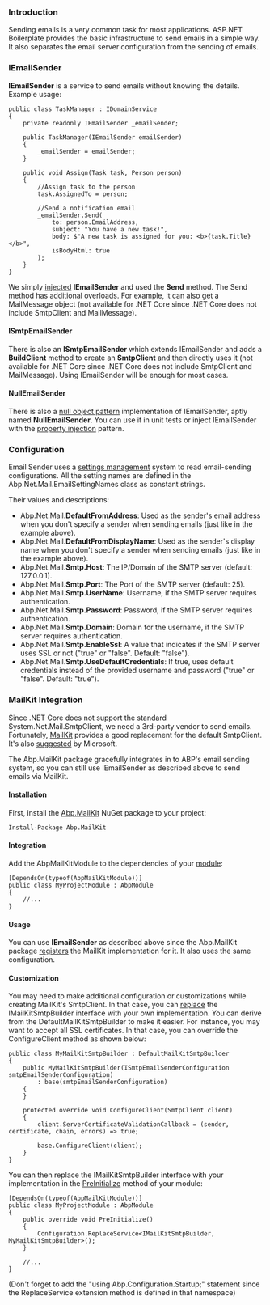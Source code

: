 ### Introduction

Sending emails is a very common task for most applications.
ASP.NET Boilerplate provides the basic infrastructure to send
emails in a simple way. It also separates the email server configuration from the sending 
of emails.

### IEmailSender

**IEmailSender** is a service to send emails without knowing the details. Example usage:

    public class TaskManager : IDomainService
    {
        private readonly IEmailSender _emailSender;

        public TaskManager(IEmailSender emailSender)
        {
            _emailSender = emailSender;
        }

        public void Assign(Task task, Person person)
        {
            //Assign task to the person
            task.AssignedTo = person;

            //Send a notification email
            _emailSender.Send(
                to: person.EmailAddress,
                subject: "You have a new task!",
                body: $"A new task is assigned for you: <b>{task.Title}</b>",
                isBodyHtml: true
            );
        }
    }

We simply [injected](Dependency-Injection.md) **IEmailSender** and
used the **Send** method. The Send method has additional overloads. For example, it
can also get a MailMessage object (not available for .NET Core since .NET Core
does not include SmtpClient and MailMessage).

#### ISmtpEmailSender

There is also an **ISmtpEmailSender** which extends IEmailSender and adds a
**BuildClient** method to create an **SmtpClient** and then directly uses it
(not available for .NET Core since .NET Core does not include SmtpClient
and MailMessage). Using IEmailSender will be enough for most cases.

#### NullEmailSender

There is also a [null object
pattern](https://en.wikipedia.org/wiki/Null_Object_pattern)
implementation of IEmailSender, aptly named **NullEmailSender**. You can use it in
unit tests or inject IEmailSender with the [property
injection](Dependency-Injection.md) pattern.

### Configuration

Email Sender uses a [settings management](Setting-Management.md) system
to read email-sending configurations. All the setting names are defined in the
Abp.Net.Mail.EmailSettingNames class as constant strings. 

Their values and descriptions:

-   Abp.Net.Mail.**DefaultFromAddress**: Used as the sender's email address
    when you don't specify a sender when sending emails (just like in the
    example above).
-   Abp.Net.Mail.**DefaultFromDisplayName**: Used as the sender's display name
    when you don't specify a sender when sending emails (just like in the
    example above).
-   Abp.Net.Mail.**Smtp.Host**: The IP/Domain of the SMTP server (default:
    127.0.0.1).
-   Abp.Net.Mail.**Smtp.Port**: The Port of the SMTP server (default: 25).
-   Abp.Net.Mail.**Smtp.UserName**: Username, if the SMTP server requires
    authentication.
-   Abp.Net.Mail.**Smtp.Password**: Password, if the SMTP server requires
    authentication.
-   Abp.Net.Mail.**Smtp.Domain**: Domain for the username, if the SMTP
    server requires authentication.
-   Abp.Net.Mail.**Smtp.EnableSsl**: A value that indicates if the SMTP server
    uses SSL or not ("true" or "false". Default: "false").
-   Abp.Net.Mail.**Smtp.UseDefaultCredentials**: If true, uses default
    credentials instead of the provided username and password ("true" or
    "false". Default: "true").

### MailKit Integration

Since .NET Core does not support the standard System.Net.Mail.SmtpClient, 
we need a 3rd-party vendor to send emails. Fortunately,
[MailKit](https://github.com/jstedfast/MailKit) provides a good
replacement for the default SmtpClient. It's also
[suggested](https://www.infoq.com/news/2017/04/MailKit-MimeKit-Official)
by Microsoft.

The Abp.MailKit package gracefully integrates in to ABP's email sending system, so you 
can still use IEmailSender as described above to send emails via MailKit.

#### Installation

First, install the [Abp.MailKit](https://www.nuget.org/packages/Abp.MailKit)
NuGet package to your project:

    Install-Package Abp.MailKit

#### Integration

Add the AbpMailKitModule to the dependencies of your
[module](Module-System.md):

    [DependsOn(typeof(AbpMailKitModule))]
    public class MyProjectModule : AbpModule
    {
        //...
    }

#### Usage

You can use **IEmailSender** as described above since the Abp.MailKit
package [registers](Dependency-Injection.md) the MailKit implementation
for it. It also uses the same configuration.

#### Customization

You may need to make additional configuration or customizations while
creating MailKit's SmtpClient. In that case, you can
[replace](Startup-Configuration.md) the IMailKitSmtpBuilder interface with
your own implementation. You can derive from the DefaultMailKitSmtpBuilder
to make it easier. For instance, you may want to accept all SSL
certificates. In that case, you can override the ConfigureClient method as
shown below:

    public class MyMailKitSmtpBuilder : DefaultMailKitSmtpBuilder
    {
        public MyMailKitSmtpBuilder(ISmtpEmailSenderConfiguration smtpEmailSenderConfiguration) 
            : base(smtpEmailSenderConfiguration)
        {
        }

        protected override void ConfigureClient(SmtpClient client)
        {
            client.ServerCertificateValidationCallback = (sender, certificate, chain, errors) => true;

            base.ConfigureClient(client);
        }
    }

You can then replace the IMailKitSmtpBuilder interface with your
implementation in the [PreInitialize](Module-System.md) method of your
module:

    [DependsOn(typeof(AbpMailKitModule))]
    public class MyProjectModule : AbpModule
    {
        public override void PreInitialize()
        {
            Configuration.ReplaceService<IMailKitSmtpBuilder, MyMailKitSmtpBuilder>();
        }

        //...
    }

(Don't forget to add the "using Abp.Configuration.Startup;" statement since the
ReplaceService extension method is defined in that namespace)
